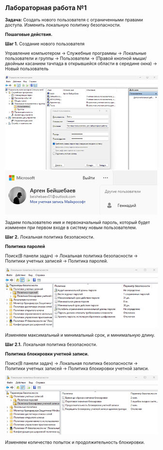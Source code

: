 ## Лабораторная работа №1

**Задача:** Создать нового пользователя с ограниченными правами доступа. Изменить локальную политику безопасности.

**Пошаговые действия.**

**Шаг 1.** Создание нового пользователя

Управление компьютером -> Служебные программы -> Локальные пользователи и группы -> Пользователи -> (Правой кнопной мыши/двойным касанием тачпада в открывшейся области в середине окна) -> Новый пользователь 

![Управление компьютером](CreateUser.png)<br>
![Новый пользователь](NewUser.png)

Задаем пользователю имя и первоначальный пароль, который будет измменен при первом входе в систему новым пользователем.

**Шаг 2.** Локальная политика безопасности.

**Политика паролей**

Поиск(В панели задач) -> Локальная политика безопасности -> Политики учетных записей -> Политика паролей.

![Политика паролей](PasswordPolicy.png)

Изменяем максимальный и минимальный срок, и минимальную длину.

**Шаг 2.1.** Локальная политика безопасности.

**Политика блокировки учетной записи.**

Поиск(В панели задач) -> Локальная политика безопасности -> Политики учетных записей -> Политика блокировки учетной записи.

![Локальная политика безопасности](LocalSecurityPolicy.png)

Изменяем количество попыток и продолжительность блокировки.